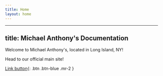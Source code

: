 ```yaml
---
title: Home
layout: home
---
```


---
title: Michael Anthony's Documentation
---

Welcome to Michael Anthony's, located in Long Island, NY!


Head to our official main site!


[Link button](http://michaelanthonyspizzany.com/){: .btn .btn-blue .mr-2 }
